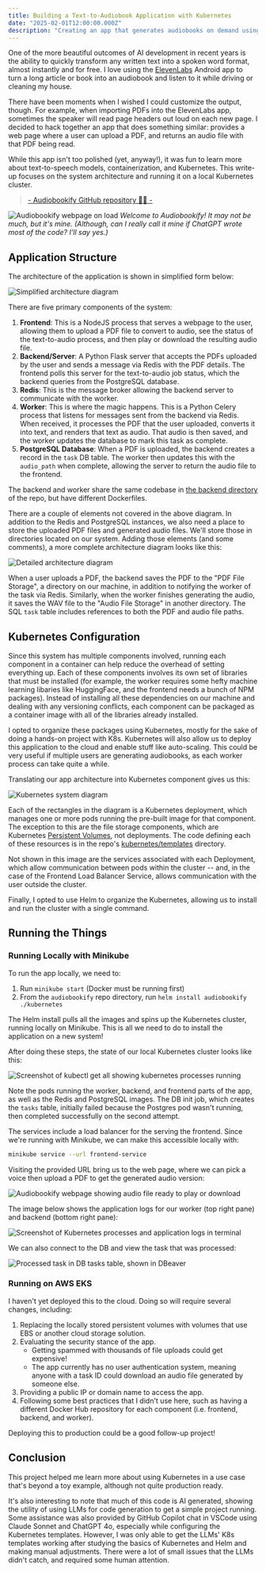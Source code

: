 ```yaml
---
title: Building a Text-to-Audiobook Application with Kubernetes
date: "2025-02-01T12:00:00.000Z"
description: "Creating an app that generates audiobooks on demand using text-to-speech models."
---
```


One of the more beautiful outcomes of AI development in recent years is the ability to quickly transform any written text into a spoken word format, almost instantly and for free. I love using the <a href="https://elevenlabs.io/" target="_blank">ElevenLabs</a> Android app to turn a long article or book into an audiobook and listen to it while driving or cleaning my house.

There have been moments when I wished I could customize the output, though. For example, when importing PDFs into the ElevenLabs app, sometimes the speaker will read page headers out loud on each new page. I decided to hack together an app that does something similar: provides a web page where a user can upload a PDF, and returns an audio file with that PDF being read.

While this app isn't too polished (yet, anyway!), it was fun to learn more about text-to-speech models, containerization, and Kubernetes. This write-up focuses on the system architecture and running it on a local Kubernetes cluster.

> <a href="https://github.com/naclonts/audiobookify" target="_blank">- Audiobookify GitHub repository 🐙😺 -</a>

![Audiobookify webpage on load](./Webpage-on-load.png)
*Welcome to Audiobookify! It may not be much, but it's mine. (Although, can I really call it mine if ChatGPT wrote most of the code? I'll say yes.)*


## Application Structure

The architecture of the application is shown in simplified form below:

![Simplified architecture diagram](./Architecture-diagram---simplified.png)

There are five primary components of the system:

1. __Frontend__: This is a NodeJS process that serves a webpage to the user, allowing them to upload a PDF file to convert to audio, see the status of the text-to-audio process, and then play or download the resulting audio file.
2. __Backend/Server__: A Python Flask server that accepts the PDFs uploaded by the user and sends a message via Redis with the PDF details. The frontend polls this server for the text-to-audio job status, which the backend queries from the PostgreSQL database.
3. __Redis__: This is the message broker allowing the backend server to communicate with the worker.
4. __Worker__: This is where the magic happens. This is a Python Celery process that listens for messages sent from the backend via Redis. When received, it processes the PDF that the user uploaded, converts it into text, and renders that text as audio. That audio is then saved, and the worker updates the database to mark this task as complete.
5. __PostgreSQL Database__: When a PDF is uploaded, the backend creates a record in the `task` DB table. The worker then updates this with the `audio_path` when complete, allowing the server to return the audio file to the frontend.

The backend and worker share the same codebase in <a href="https://github.com/naclonts/audiobookify/tree/main/backend" target="_blank">the backend directory</a> of the repo, but have different Dockerfiles.

There are a couple of elements not covered in the above diagram. In addition to the Redis and PostgreSQL instances, we also need a place to store the uploaded PDF files and generated audio files. We'll store those in directories located on our system. Adding those elements (and some comments), a more complete architecture diagram looks like this:

![Detailed architecture diagram](./Architecture-diagram---detailed.png)

When a user uploads a PDF, the backend saves the PDF to the "PDF File Storage", a directory on our machine, in addition to notifying the worker of the task via Redis. Similarly, when the worker finishes generating the audio, it saves the WAV file to the "Audio File Storage" in another directory. The SQL `task` table includes references to both the PDF and audio file paths.


## Kubernetes Configuration

Since this system has multiple components involved, running each component in a container can help reduce the overhead of setting everything up. Each of these components involves its own set of libraries that must be installed (for example, the worker requires some hefty machine learning libaries like HuggingFace, and the frontend needs a bunch of NPM packages). Instead of installing all these dependencies on our machine and dealing with any versioning conflicts, each component can be packaged as a container image with all of the libraries already installed.

I opted to organize these packages using Kubernetes, mostly for the sake of doing a hands-on project with K8s. Kubernetes will also allow us to deploy this application to the cloud and enable stuff like auto-scaling. This could be very useful if multiple users are generating audiobooks, as each worker process can take quite a while.

Translating our app architecture into Kubernetes component gives us this:

![Kubernetes system diagram](./Architecture-diagram---Kubernetes.png)

Each of the rectangles in the diagram is a Kubernetes deployment, which manages one or more pods running the pre-built image for that component. The exception to this are the file storage components, which are Kubernetes <a href="https://kubernetes.io/docs/concepts/storage/persistent-volumes/" target="_blank">Persistent Volumes</a>, not deployments. The code defining each of these resources is in the repo's <a href="https://github.com/naclonts/audiobookify/tree/main/kubernetes/templates" target="_blank">kubernetes/templates</a> directory.

Not shown in this image are the services associated with each Deployment, which allow communication between pods within the cluster -- and, in the case of the Frontend Load Balancer Service, allows communication with the user outside the cluster.

Finally, I opted to use Helm to organize the Kubernetes, allowing us to install and run the cluster with a single command.

## Running the Things

### Running Locally with Minikube

To run the app locally, we need to:

1. Run `minikube start` (Docker must be running first)
2. From the `audiobookify` repo directory, run `helm install audiobookify ./kubernetes`

The Helm install pulls all the images and spins up the Kubernetes cluster, running locally on Minikube. This is all we need to do to install the application on a new system!

After doing these steps, the state of our local Kubernetes cluster looks like this:

![Screenshot of kubectl get all showing kubernetes processes running](./Kubectl-get-all-showing-processes-running.png)

Note the pods running the worker, backend, and frontend parts of the app, as well as the Redis and PostgreSQL images. The DB init job, which creates the `tasks` table, initially failed because the Postgres pod wasn't running, then completed successfully on the second attempt.

 The services include a load balancer for the serving the frontend. Since we're running with Minikube, we can make this accessible locally with:

```sh
minikube service --url frontend-service
```

Visiting the provided URL bring us to the web page, where we can pick a voice then upload a PDF to get the generated audio version:

![Audiobookify webpage showing audio file ready to play or download](./Webpage-after-rendering-audio.png)

The image below shows the application logs for our worker (top right pane) and backend (bottom right pane):

![Screenshot of Kubernetes processes and application logs in terminal](./Processes-running-in-terminal.png)

We can also connect to the DB and view the task that was processed:

![Processed task in DB `tasks` table, shown in DBeaver](./DBeaver-tasks-table-row-showing-completed.png)

### Running on AWS EKS

I haven't yet deployed this to the cloud. Doing so will require several changes, including:

1. Replacing the locally stored persistent volumes with volumes that use EBS or another cloud storage solution.
2. Evaluating the security stance of the app.
    - Getting spammed with thousands of file uploads could get expensive!
    - The app currently has no user authentication system, meaning anyone with a task ID could download an audio file generated by someone else.
3. Providing a public IP or domain name to access the app.
4. Following some best practices that I didn't use here, such as having a different Docker Hub repository for each component (i.e. frontend, backend, and worker).

Deploying this to production could be a good follow-up project!

## Conclusion

This project helped me learn more about using Kubernetes in a use case that's beyond a toy example, although not quite production ready.

It's also interesting to note that much of this code is AI generated, showing the utility of using LLMs for code generation to get a simple project running. Some assistance was also provided by GitHub Copilot chat in VSCode using Claude Sonnet and ChatGPT 4o, especially while configuring the Kubernetes templates. However, I was only able to get the LLMs' K8s templates working after studying the basics of Kubernetes and Helm and making manual adjustments. There were a lot of small issues that the LLMs didn't catch, and required some human attention.


